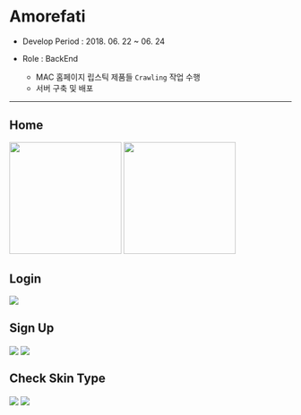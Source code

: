 # Amorefati 

* Develop Period : 2018. 06. 22 ~ 06. 24

* Role : BackEnd
    - MAC 홈페이지 립스틱 제품들 `Crawling` 작업 수행
    - 서버 구축 및 배포

---


## Home 

<img width="200" src="https://github.com/goodGid/Amorefati/blob/master/public_resource/home_1.png" />
<img width="200" src="https://github.com/goodGid/Amorefati/blob/master/public_resource/home_2.png" />




## Login

<img align="center" src="https://github.com/goodGid/Amorefati/blob/master/public_resource/login.png" />


## Sign Up 

<img align="center" src="https://github.com/goodGid/Amorefati/blob/master/public_resource/signup_1.png" />
<img align="center" src="https://github.com/goodGid/Amorefati/blob/master/public_resource/signup_1.png" />


## Check Skin Type

<img align="center" src="https://github.com/goodGid/Amorefati/blob/master/public_resource/check_skin_type_1.png" />
<img align="center" src="https://github.com/goodGid/Amorefati/blob/master/public_resource/check_skin_type_2.png" />
